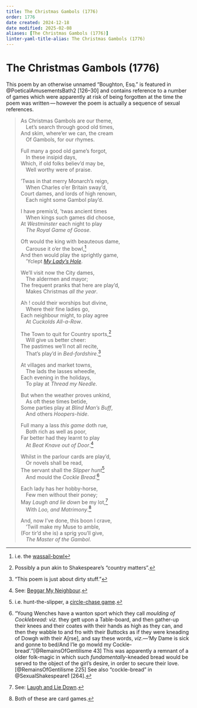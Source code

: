 ```yaml
---
title: The Christmas Gambols (1776)
order: 1776
date created: 2024-12-18
date modified: 2025-02-08
aliases: [The Christmas Gambols (1776)]
linter-yaml-title-alias: The Christmas Gambols (1776)
---
```

#  The Christmas Gambols (1776)

This poem by an otherwise unnamed “Boughton, Esq.” is featured in @PoeticalAmusementsBath2 [126–30] and contains reference to a number of games which were apparently at risk of being forgotten at the time the poem was written — however the poem is actually a sequence of sexual references.

> As Christmas Gambols are our theme,<br/>
> &emsp;Let’s search through good old times,<br/>
> And skim, where’er we can, the cream<br/>
> &emsp;Of Gambols, for our rhymes.
>
> Full many a good old game’s forgot,<br/>
> &emsp;In these insipid days,<br/>
> Which, if old folks believ’d may be,<br/>
> &emsp;Well worthy were of praise.
>
> ’Twas in that merry Monarch’s reign,<br/>
> &emsp;When Charles o’er Britain sway’d,<br/>
> Court dames, and lords of high renown,<br/>
> &emsp;Each night some Gambol play’d.
>
> I have premis’d, ’twas ancient times<br/>
> &emsp;When kings such games did choose,<br/>
> At _Westminster_ each night to play<br/>
> &emsp;_The Royal Game of Goose_.
> 
> Oft would the king with beauteous dame,<br/>
> &emsp;Carouse it o’er the bowl,[^fn0]<br/>
> And then would play the sprightly game,<br/>
> &emsp;’Yclept _[My Lady’s Hole](games/my-ladys-hole/my-ladys-hole.md)_.
>
> We’ll visit now the City dames,<br/>
> &emsp;The aldermen and mayor;<br/>
> The frequent pranks that here are play’d,<br/>
> &emsp;Makes Christmas _all the year_.
> 
> Ah ! could their worships but divine,<br/>
> &emsp;Where their fine ladies go,<br/>
> Each neighbour might, to play agree<br/>
> &emsp;At _Cuckolds All-a-Row_.
>
> The Town to quit for Country sports,[^fn1]<br/>
> &emsp;Will give us better cheer:<br/>
> The pastimes we’ll not all recite,<br/>
> &emsp;That’s play’d in _Bed-fordshire_.[^fn2]
>
> At villages and market towns,<br/>
> &emsp;The lads the lasses wheedle,<br/>
> Each evening in the holidays,<br/>
> &emsp;To play at _Thread my Needle_.
>
> But when the weather proves unkind,<br/>
> &emsp;As oft these times betide,<br/>
> Some parties play at _Blind Man’s Buff_,<br/>
> &emsp;And others _Hoopers-hide_.
>
> Full many a lass _this game_ doth rue,<br/>
> &emsp;Both rich as well as poor,<br/>
> Far better had they learnt to play<br/>
> &emsp;At _Beat Knave out of Door_.[^fn3]
>
> Whilst in the parlour cards are play’d,<br/>
> &emsp;Or novels shall be read,<br/>
> The servant shall the _Slipper hunt_[^fn4]<br/>
> &emsp;And mould the _Cockle Bread_.[^fn5]
>
> Each lady has her hobby-horse,<br/>
> &emsp;Few men without their poney;<br/>
> May _Laugh and lie down_ be my lot,[^fn6]<br/>
> &emsp;With _Loo, and Matrimony_.[^loo]
> 
> And, now I’ve done, this boon I crave,<br/>
> &emsp;’Twill make my Muse to amble,<br/>
> (For tir’d she is) a sprig you’ll give,<br/>
> &emsp;_The Master of the Gambol_.


[^fn0]: i.e. the [wassail-bowl](https://en.wikipedia.org/wiki/Wassail)

[^fn1]: Possibly a pun akin to Shakespeare’s “country matters”.

[^fn2]: “This poem is just about dirty stuff.”

[^fn3]: See: [Beggar My Neighbour](games/beggar-my-neighbour/beggar-my-neighbour.md).

[^fn4]: i.e. hunt-the-slipper, a [circle-chase game](games/circle-chases/circle-chases.md).

[^fn5]: “Young Wenches have a wanton sport which they call _moulding of Cocklebread: viz._ they gett upon a Table-board, and then gather-up their knees and their coates with their hands as high as they can, and then they wabble to and fro with their Buttocks as if they were kneading of Dowgh with their A[rse], and say these words, _viz._—‘My Dame is sick and gonne to bed/And I’le go mowld my Cockle-bread’.”[@RemainsOfGentilisme 43] This was apparently a remnant of a older folk-magic in which such _fundamentally_-kneaded bread would be served to the object of the girl’s desire, in order to secure their love.[@RemainsOfGentilisme 225] See also “cockle-bread” in @SexualShakespeare1 [264].

[^fn6]: See: [Laugh and Lie Down](games/laugh-and-lie-down/laugh-and-lie-down.md).

[^loo]: Both of these are card games.